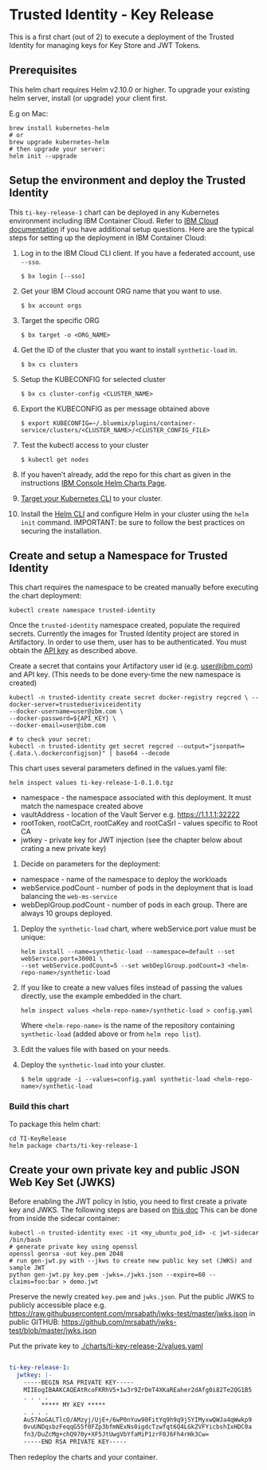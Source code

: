 # Trusted Identity - Key Release
This is a first chart (out of 2) to execute a deployment of the Trusted Identity
for managing keys for Key Store and JWT Tokens.

## Prerequisites
This helm chart requires Helm v2.10.0 or higher. To upgrade your existing
helm server, install (or upgrade) your client first.

E.g on Mac:

```console
brew install kubernetes-helm
# or
brew upgrade kubernetes-helm
# then upgrade your server:  
helm init --upgrade
```

## Setup the environment and deploy the Trusted Identity
This `ti-key-release-1` chart can be deployed in any Kubernetes environment including
IBM Container Cloud. Refer to [IBM Cloud documentation](https://console.bluemix.net/docs/containers/cs_tutorials.html#cs_tutorials)
if you have additional setup questions. Here are the typical steps for setting up
the deployment in IBM Container Cloud:

1.  Log in to the IBM Cloud CLI client. If you have a federated account, use `--sso`.
    ```console
    $ bx login [--sso]
    ```

1.  Get your IBM Cloud account ORG name that you want to use.
    ```console
    $ bx account orgs
    ```

1. Target the specific ORG
    ```console
    $ bx target -o <ORG_NAME>
    ```

1.  Get the ID of the cluster that you want to install `synthetic-load` in.
    ```console
    $ bx cs clusters
    ```

1. Setup the KUBECONFIG for selected cluster
    ```console
    $ bx cs cluster-config <CLUSTER_NAME>
    ```

1. Export the KUBECONFIG as per message obtained above
     ```console
     $ export KUBECONFIG=~/.bluemix/plugins/container-service/clusters/<CLUSTER_NAME>/<CLUSTER_CONFIG_FILE>
     ```

1. Test the kubectl access to your cluster
    ```console
    $ kubectl get nodes
    ```

1.  If you haven’t already, add the repo for this chart as given in the instructions [IBM Console Helm Charts Page](#https://console.bluemix.net/containers-kubernetes/solutions/helm-charts).

1.  [Target your Kubernetes CLI](https://console.bluemix.net/docs/containers/cs_cli_install.html#cs_cli_configure) to your cluster.

1.  Install the [Helm CLI](https://docs.helm.sh/using_helm/#installing-helm) and configure Helm in your cluster using the `helm init` command. IMPORTANT: be sure to follow the best practices on securing the installation.

## Create and setup a Namespace for Trusted Identity
This chart requires the namespace to be created manually before executing the chart
deployment:

```console
kubectl create namespace trusted-identity
```

Once the `trusted-identity` namespace created, populate the required secrets.
Currently the images for Trusted Identity project are stored in Artifactory. In order to
use them, user has to be authenticated. You must obtain the [API key](https://pages.github.ibm.com/TAAS/tools_guide/artifactory/authentication/#authenticating-using-an-api-key)
as described above.

Create a secret that contains your Artifactory user id (e.g. user@ibm.com) and API key.
(This needs to be done every-time the new namespace is created)

```console
kubectl -n trusted-identity create secret docker-registry regcred \ --docker-server=trustedseriviceidentity
--docker-username=user@ibm.com \
--docker-password=${API_KEY} \
--docker-email=user@ibm.com

# to check your secret:
kubectl -n trusted-identity get secret regcred --output="jsonpath={.data.\.dockerconfigjson}" | base64 --decode
```

This chart uses several parameters defined in the values.yaml file:
```console
helm inspect values ti-key-release-1-0.1.0.tgz
```

* namespace - the namespace associated with this deployment. It must match the namespace created above
* vaultAddress - location of the Vault Server e.g. https://1.1.1.1:32222
* rootToken, rootCaCrt, rootCaKey and rootCaSrl - values specific to Root CA
* jwtkey - private key for JWT injection (see the chapter below about crating a new private key)


1. Decide on parameters for the deployment:
* namespace - name of the namespace to deploy the workloads
* webService.podCount - number of pods in the deployment that is load balancing the `web-ms-service`
* webDeplGroup.podCount - number of pods in each group. There are always 10 groups deployed.

1. Deploy the `synthetic-load` chart, where webService.port value must be unique:

    ```console
    helm install --name=synthetic-load --namespace=default --set webService.port=30001 \
    --set webService.podCount=5 --set webDeplGroup.podCount=3 <helm-repo-name>/synthetic-load
    ```

1.  If you like to create a new values files instead of passing the values directly, use the example embedded in the chart.
    ```
    helm inspect values <helm-repo-name>/synthetic-load > config.yaml
    ```
    Where `<helm-repo-name>` is the name of the repository containing `synthetic-load` (added above or from `helm repo list`).

1.  Edit the values file with based on your needs.

1.  Deploy the `synthetic-load` into your cluster.
    ```console
    $ helm upgrade -i --values=config.yaml synthetic-load <helm-repo-name>/synthetic-load
    ```

### Build this chart
To package this helm chart:
```console
cd TI-KeyRelease
helm package charts/ti-key-release-1
```

## Create your own private key and public JSON Web Key Set (JWKS)
Before enabling the JWT policy in Istio, you need to first create a private key
and JWKS. The following steps are based on [this doc](https://github.com/istio/istio/blob/release-1.0/security/tools/jwt/samples/README.md)
This can be done from inside the sidecar container:

```console
kubectl -n trusted-identity exec -it <my_ubuntu_pod_id> -c jwt-sidecar /bin/bash
# generate private key using openssl
openssl genrsa -out key.pem 2048
# run gen-jwt.py with --jkws to create new public key set (JWKS) and sample JWT
python gen-jwt.py key.pem -jwks=./jwks.json --expire=60 --claims=foo:bar > demo.jwt
```

Preserve the newly created `key.pem` and `jwks.json`. Put the public JWKS to publicly accessible place e.g.
https://raw.githubusercontent.com/mrsabath/jwks-test/master/jwks.json in public GITHUB: https://github.com/mrsabath/jwks-test/blob/master/jwks.json

Put the private key to [./charts/ti-key-release-2/values.yaml](./charts/ti-key-release-2/values.yaml)

```yaml

ti-key-release-1:
  jwtkey: |-
    -----BEGIN RSA PRIVATE KEY-----
    MIIEogIBAAKCAQEAtRcoFKRhV5+1w3r9ZrDeT4XKaREaher2dAfg0i82Te2QG1B5
    . . . .
         ***** MY KEY *****
    . . . .
    Au57AoGALTlcO/AMzyj/UjE+/6wP0nYuw90FitYq9h9q9jSYIMyxwQWJa4qWwkp9
    0vuUNDqsbzFeqqG55f0FZp3bfmNExNs0igdcTzwfqt6Q4LGkZVFYicbshIxHDC0a
    fn3/DuZcMg+chQ970y+XF5JtUwgVbYfaMiP1zrF0J6Fh4rHk3Cw=
    -----END RSA PRIVATE KEY-----
```
Then redeploy the charts and your container.
